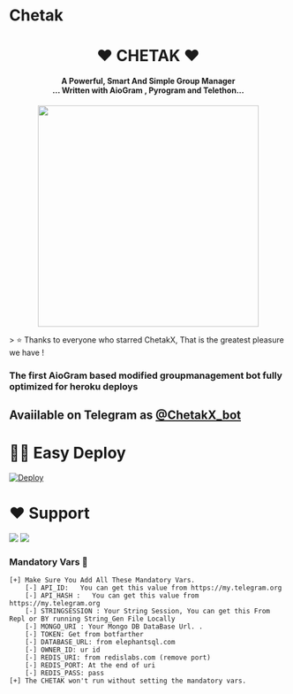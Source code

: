 # Chetak

<h1 align="center"><b>❤️ CHETAK ❤️</b></h1>

<h4 align="center">A Powerful, Smart And Simple Group Manager <br> ... Written with AioGram , Pyrogram and Telethon...</h4>
<p align='center'>

<p align="center"><a href="https://t.me/Chetak_support"><img src="https://telegra.ph/file/48b865939f43780fd84ab.jpg" width="400"></a></p>
> ⭐️ Thanks to everyone who starred ChetakX, That is the greatest pleasure we have !

### The first AioGram based modified groupmanagement bot fully optimized for heroku deploys

## Avaiilable on Telegram as [@ChetakX_bot](https://t.me/ChetakXbot)

# 🏃‍♂️ Easy Deploy 
[![Deploy](https://www.herokucdn.com/deploy/button.svg)](https://heroku.com/deploy?template=https://github.com/TeamDaisyX/DaisyX-v2.0.git)
# ❤️ Support
<a href="https://t.me/Chetak_support"><img src="https://img.shields.io/badge/Join-Telegram%20Channel-red.svg?logo=Telegram"></a>
<a href="https://t.me/ChetakUpdates"><img src="https://img.shields.io/badge/Join-Telegram%20Group-blue.svg?logo=telegram"></a>

### Mandatory Vars 📒
```
[+] Make Sure You Add All These Mandatory Vars. 
    [-] API_ID:   You can get this value from https://my.telegram.org
    [-] API_HASH :   You can get this value from https://my.telegram.org
    [-] STRINGSESSION : Your String Session, You can get this From Repl or BY running String_Gen File Locally
    [-] MONGO_URI : Your Mongo DB DataBase Url. .
    [-] TOKEN: Get from botfarther
    [-] DATABASE_URL: from elephantsql.com
    [-] OWNER_ID: ur id
    [-] REDIS_URI: from redislabs.com (remove port)
    [-] REDIS_PORT: At the end of uri
    [-] REDIS_PASS: pass
[+] The CHETAK won't run without setting the mandatory vars.
